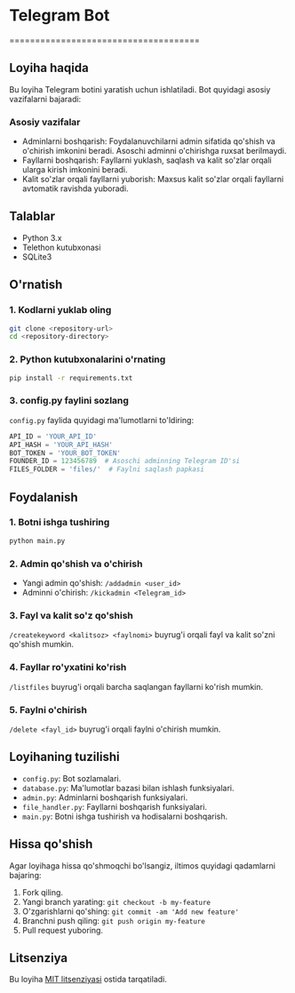 # Telegram Bot
=====================================

## Loyiha haqida

Bu loyiha Telegram botini yaratish uchun ishlatiladi. Bot quyidagi asosiy vazifalarni bajaradi:

### Asosiy vazifalar

* Adminlarni boshqarish: Foydalanuvchilarni admin sifatida qo'shish va o'chirish imkonini beradi. Asoschi adminni o'chirishga ruxsat berilmaydi.
* Fayllarni boshqarish: Fayllarni yuklash, saqlash va kalit so'zlar orqali ularga kirish imkonini beradi.
* Kalit so'zlar orqali fayllarni yuborish: Maxsus kalit so'zlar orqali fayllarni avtomatik ravishda yuboradi.

## Talablar

* Python 3.x
* Telethon kutubxonasi
* SQLite3

## O'rnatish

### 1. Kodlarni yuklab oling

```bash
git clone <repository-url>
cd <repository-directory>
```

### 2. Python kutubxonalarini o'rnating

```bash
pip install -r requirements.txt
```

### 3. config.py faylini sozlang

`config.py` faylida quyidagi ma'lumotlarni to'ldiring:

```python
API_ID = 'YOUR_API_ID'
API_HASH = 'YOUR_API_HASH'
BOT_TOKEN = 'YOUR_BOT_TOKEN'
FOUNDER_ID = 123456789  # Asoschi adminning Telegram ID'si
FILES_FOLDER = 'files/'  # Faylni saqlash papkasi
```

## Foydalanish

### 1. Botni ishga tushiring

```bash
python main.py
```

### 2. Admin qo'shish va o'chirish

* Yangi admin qo'shish: `/addadmin <user_id>`
* Adminni o'chirish: `/kickadmin <Telegram_id>`

### 3. Fayl va kalit so'z qo'shish

`/createkeyword <kalitsoz> <faylnomi>` buyrug'i orqali fayl va kalit so'zni qo'shish mumkin.

### 4. Fayllar ro'yxatini ko'rish

`/listfiles` buyrug'i orqali barcha saqlangan fayllarni ko'rish mumkin.

### 5. Faylni o'chirish

`/delete <fayl_id>` buyrug'i orqali faylni o'chirish mumkin.

## Loyihaning tuzilishi

* `config.py`: Bot sozlamalari.
* `database.py`: Ma'lumotlar bazasi bilan ishlash funksiyalari.
* `admin.py`: Adminlarni boshqarish funksiyalari.
* `file_handler.py`: Fayllarni boshqarish funksiyalari.
* `main.py`: Botni ishga tushirish va hodisalarni boshqarish.

## Hissa qo'shish

Agar loyihaga hissa qo'shmoqchi bo'lsangiz, iltimos quyidagi qadamlarni bajaring:

1. Fork qiling.
2. Yangi branch yarating: `git checkout -b my-feature`
3. O'zgarishlarni qo'shing: `git commit -am 'Add new feature'`
4. Branchni push qiling: `git push origin my-feature`
5. Pull request yuboring.

## Litsenziya
Bu loyiha [MIT litsenziyasi](https://opensource.org/licenses/MIT) ostida tarqatiladi.